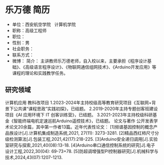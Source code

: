 # 乐万德 简历
- 单位：西安航空学院   计算机学院
- 职称：高级工程师
- 职位：
- 性别：男
- 社会职务：
- 联系方式：
- 微博：
简介：
主讲教师乐万德老师，自入校以来，主要承担《程序设计基础》、《高级语言程序设计》、《物联网通信组网技术》、《Arduino开发应用》等课程的理论和实践教学任务。

## 研究领域
计算机应用
教科改项目
1.2023-2024年主持校级高等教育研究项目《互联网+背景下公共课“课程思政”实践初探》，已结题。
2.2019-2020年主持专题创客班建设项目《AI 应用环境下 IT 创客训练营》，已结题。
3.2021-2023年主持校级科研基金《智能终端电机定速巡航Arduino遥控技术》，已结题。
论文与著作
公开发表学术论文20余篇，其中第一作者13篇。近年代表性论文：
[1]频谱基因控制的概念产品族设计[J].计算机集成制造系统,2021, 27(11): 3273-3281.
[2]精品西红柿尺寸分级检测算法[J].包装工程,2021,42(17):218-225.
[3]Arduino安全递归调用[J].实验室研究与探索,2021,40(08):13-18.
[4]Arduino串口通信控制系统的研究[J].电子设计工程,2022,30(04): 69-73+78.
[5]防超调增强型PI控制器研究[J].机械科学与技术,2024,43(07):1207-1213.
